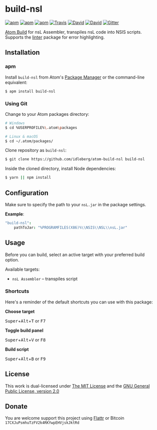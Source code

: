 # build-nsl

[![apm](https://img.shields.io/apm/l/build-nsl.svg?style=flat-square)](https://atom.io/packages/build-nsl)
[![apm](https://img.shields.io/apm/v/build-nsl.svg?style=flat-square)](https://atom.io/packages/build-nsl)
[![apm](https://img.shields.io/apm/dm/build-nsl.svg?style=flat-square)](https://atom.io/packages/build-nsl)
[![Travis](https://img.shields.io/travis/idleberg/atom-build-nsl.svg?style=flat-square)](https://travis-ci.org/idleberg/atom-build-nsl)
[![David](https://img.shields.io/david/idleberg/atom-build-nsl.svg?style=flat-square)](https://david-dm.org/idleberg/atom-build-nsl)
[![David](https://img.shields.io/david/dev/idleberg/atom-build-nsl.svg?style=flat-square)](https://david-dm.org/idleberg/atom-build-nsl?type=dev)
[![Gitter](https://img.shields.io/badge/chat-Gitter-ed1965.svg?style=flat-square)](https://gitter.im/NSIS-Dev/Atom)

[Atom Build](https://atombuild.github.io/) for nsL Assembler, transpiles nsL code into NSIS scripts. Supports the [linter](https://atom.io/packages/linter) package for error highlighting.

## Installation

### apm

Install `build-nsl` from Atom's [Package Manager](http://flight-manual.atom.io/using-atom/sections/atom-packages/) or the command-line equivalent:

`$ apm install build-nsl`

### Using Git

Change to your Atom packages directory:

```bash
# Windows
$ cd %USERPROFILE%\.atom\packages

# Linux & macOS
$ cd ~/.atom/packages/
```

Clone repository as `build-nsl`:

```bash
$ git clone https://github.com/idleberg/atom-build-nsl build-nsl
```

Inside the cloned directory, install Node dependencies:

```bash
$ yarn || npm install
```

## Configuration

Make sure to specify the path to your `nsL.jar` in the package settings.

**Example**:

```cson
"build-nsl":
    pathToJar: "%PROGRAMFILES(X86)%\\NSIS\\NSL\\nsL.jar"
```

## Usage

Before you can build, select an active target with your preferred build option.

Available targets:

* `nsL Assembler` – transpiles script

### Shortcuts

Here's a reminder of the default shortcuts you can use with this package:

**Choose target**

<kbd>Super</kbd>+<kbd>Alt</kbd>+<kbd>T</kbd> or <kbd>F7</kbd>

**Toggle build panel**

<kbd>Super</kbd>+<kbd>Alt</kbd>+<kbd>V</kbd> or <kbd>F8</kbd>

**Build script**

<kbd>Super</kbd>+<kbd>Alt</kbd>+<kbd>B</kbd> or <kbd>F9</kbd>

## License

This work is dual-licensed under [The MIT License](https://opensource.org/licenses/MIT) and the [GNU General Public License, version 2.0](https://opensource.org/licenses/GPL-2.0)

## Donate

You are welcome support this project using [Flattr](https://flattr.com/submit/auto?user_id=idleberg&url=https://github.com/idleberg/atom-build-nsl) or Bitcoin `17CXJuPsmhuTzFV2k4RKYwpEHVjskJktRd`